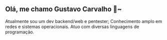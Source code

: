 ## Olá, me chamo Gustavo Carvalho 👋~

Atualmente sou um dev backend/web e pentester;
Conhecimento amplo em redes e sistemas operacionais.
Atuo com diversas linguagens de programação.
